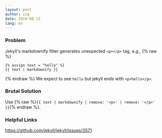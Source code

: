 ```yaml
---
layout: post
author: zzq
date: 2019-08-13
lang: en
---
```


### Problem
Jekyll's markdownify filter generates unexpected `<p></p>` tag, e.g.,
{% raw %}
```
{% assign text = "hello" %}
{{ text | markdownify }}
```
{% endraw %}
We expect to see `hello` but jekyll ends with `<p>hello</p>`.

### Brutal Solution
Use {% raw %}`{{ text | markdownify | remove: '<p>' | remove: '</p>' }}`{% endraw %}.

### Helpful Links
<https://github.com/jekyll/jekyll/issues/3571>
